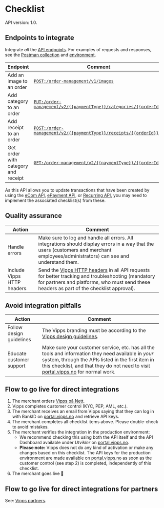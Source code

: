 <!-- START_METADATA
---
title: Order Management API checklist
sidebar_label: Checklist
sidebar_position: 50
description: Checklist for full integration with the Order Management API.
pagination_next: null
pagination_prev: null
---
END_METADATA -->

# Checklist

API version: 1.0.

## Endpoints to integrate

Integrate _all_ the [API endpoints][order-mgmt-api-reference-url]. For examples of requests and responses, see the [Postman collection](/tools/vipps-order-management-api-postman-collection.json) and [environment](https://github.com/vippsas/vipps-developers/blob/master/tools/vipps-api-global-postman-environment.json).

| Endpoint | Comment |
|----------|---------|
| Add an image to an order | [`POST:/order-management/v1/images`][add-image-endpoint] |
| Add category to an order | [`PUT:/order-management/v2/{{paymentType}}/categories/{{orderId}}`][add-category-endpoint] |
| Add receipt to an order | [`POST:/order-management/v2/{{paymentType}}/receipts/{{orderId}}`][add-receipt-endpoint] |
| Get order with category and receipt | [`GET:/order-management/v2/{{paymentType}}/{{orderId}}`][get-order-endpoint] |

As this API allows you to update transactions that have been created by using the [eCom API](https://developer.vippsmobilepay.com/docs/APIs/ecom-api), [ePayment API](https://developer.vippsmobilepay.com/docs/APIs/epayment-api), or [Recurring API](https://developer.vippsmobilepay.com/docs/APIs/recurring-api), you may need to implement the associated checklist(s) from these.

## Quality assurance

| Action | Comment |
|--------|---------|
|     Handle errors | Make sure to log and handle all errors. All integrations should display errors in a way that the users (customers and merchant employees/administrators) can see and understand them.|
|     Include Vipps HTTP headers | Send the [Vipps HTTP headers](https://developer.vippsmobilepay.com/docs/vipps-developers/common-topics/http-headers) in all API requests for better tracking and troubleshooting (mandatory for partners and platforms, who must send these headers as part of the checklist approval). |

## Avoid integration pitfalls

| Action | Comment |
|--------|---------|
|     Follow design guidelines| The Vipps branding must be according to the [Vipps design guidelines](https://developer.vippsmobilepay.com/docs/vipps-design-guidelines).|
|     Educate customer support| Make sure your customer service, etc. has all the tools and information they need available in _your_ system, through the APIs listed in the first item in this checklist, and that they do not need to visit [portal.vipps.no](https://portal.vipps.no) for normal work.|

## Flow to go live for direct integrations

1. The merchant orders
   [Vipps på Nett](https://www.vipps.no/produkter-og-tjenester/bedrift/ta-betalt-paa-nett/ta-betalt-paa-nett/).
1. Vipps completes customer control (KYC, PEP, AML, etc.).
1. The merchant receives an email from Vipps saying that they can log in with
   BankID on
   [portal.vipps.no][portal-url]
   and retrieve API keys.
1. The merchant completes all checklist items above.
   Please double-check to avoid mistakes.
1. The merchant verifies the integration in the production environment:
   * We recommend checking this using both the API itself and the API Dashboard available under _Utvikler_ on
      [portal.vipps.no][portal-url].
   * **Please note:** Vipps does not do any kind of activation or make any changes based on this checklist.
      The API keys for the production environment are made available on
      [portal.vipps.no][portal-url]
      as soon as the customer control (see step 2) is completed, independently of this checklist.
1. The merchant goes live 🎉

## Flow to go live for direct integrations for partners

See: [Vipps partners](https://developer.vippsmobilepay.com/docs/vipps-partner).

[order-mgmt-api-reference-url]: https://developer.vippsmobilepay.com/api/order-management
[add-image-endpoint]: https://developer.vippsmobilepay.com/api/order-management#tag/Image/operation/postImage
[add-category-endpoint]: https://developer.vippsmobilepay.com/api/order-management#tag/Category/operation/putCategoryV2
[add-receipt-endpoint]: https://developer.vippsmobilepay.com/api/order-management#tag/Receipt/operation/postReceiptV2
[get-order-endpoint]: https://developer.vippsmobilepay.com/api/order-management#tag/Order/operation/getOrderV2
[portal-url]: https://portal.vipps.no
